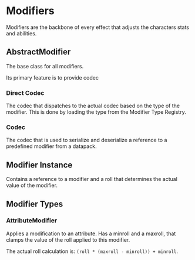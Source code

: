 # Modifiers
Modifiers are the backbone of every effect that adjusts the characters stats and abilities.

## AbstractModifier
The base class for all modifiers.

Its primary feature is to provide codec
### Direct Codec
The codec that dispatches to the actual codec based on the type of the modifier. This is done by loading the type from the Modifier Type Registry.

### Codec
The codec that is used to serialize and deserialize a reference to a predefined modifier from a datapack.

## Modifier Instance
Contains a reference to a modifier and a roll that determines the actual value of the modifier.

## Modifier Types
### AttributeModifier
Applies a modification to an attribute. Has a minroll and a maxroll, that clamps the value of the roll applied to this modifier.

The actual roll calculation is: `(roll * (maxroll - minroll)) + minroll`.